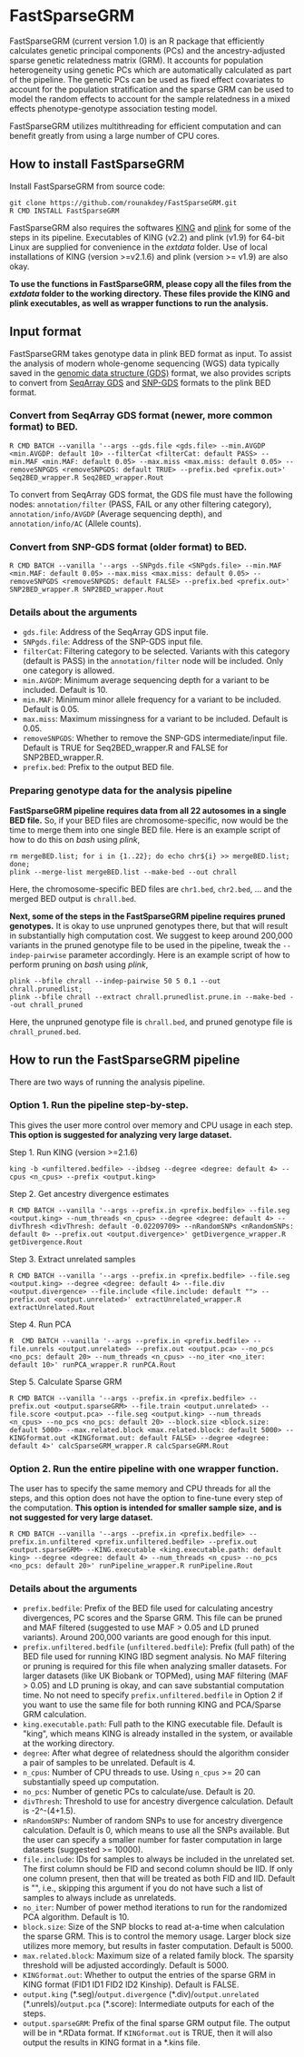 # FastSparseGRM
FastSparseGRM (current version 1.0) is an R package that efficiently calculates genetic principal components (PCs) and the ancestry-adjusted sparse genetic relatedness matrix (GRM). It accounts for population heterogeneity using genetic PCs which are automatically calculated as part of the pipeline. The genetic PCs can be used as fixed effect covariates to account for the population stratification and the sparse GRM can be used to model the random effects to account for the sample relatedness in a mixed effects phenotype-genotype association testing model.

FastSparseGRM utilizes multithreading for efficient computation and can benefit greatly from using a large number of CPU cores.
   
## How to install FastSparseGRM
Install FastSparseGRM from source code:

    git clone https://github.com/rounakdey/FastSparseGRM.git
    R CMD INSTALL FastSparseGRM

FastSparseGRM also requires the softwares [KING](https://kingrelatedness.com/) and [plink](https://www.cog-genomics.org/plink/) for some of the steps in its pipeline. Executables of KING (v2.2) and plink (v1.9) for 64-bit Linux are supplied for convenience in the *extdata* folder. Use of local installations of KING (version >=v2.1.6) and plink (version >= v1.9) are also okay.

**To use the functions in FastSparseGRM, please copy all the files from the *extdata* folder to the working directory. These files provide the KING and plink executables, as well as wrapper functions to run the analysis.**

## Input format
FastSparseGRM takes genotype data in plink BED format as input. To assist the analysis of modern whole-genome sequencing (WGS) data typically saved in the [genomic data structure (GDS)](https://academic.oup.com/bioinformatics/article/33/15/2251/3072873) format, we also provides scripts to convert from [SeqArray GDS](https://bioconductor.org/packages/release/bioc/html/SeqArray.html) and [SNP-GDS](http://bioconductor.org/packages/release/bioc/html/SNPRelate.html) formats to the plink BED format.

### Convert from SeqArray GDS format (newer, more common format) to BED.

    R CMD BATCH --vanilla '--args --gds.file <gds.file> --min.AVGDP <min.AVGDP: default 10> --filterCat <filterCat: default PASS> --min.MAF <min.MAF: default 0.05> --max.miss <max.miss: default 0.05> --removeSNPGDS <removeSNPGDS: default TRUE> --prefix.bed <prefix.out>' Seq2BED_wrapper.R Seq2BED_wrapper.Rout

To convert from SeqArray GDS format, the GDS file must have the following nodes: `annotation/filter` (PASS, FAIL or any other filtering category), `annotation/info/AVGDP` (Average sequencing depth), and `annotation/info/AC` (Allele counts).

### Convert from SNP-GDS format (older format) to BED.

    R CMD BATCH --vanilla '--args --SNPgds.file <SNPgds.file> --min.MAF <min.MAF: default 0.05> --max.miss <max.miss: default 0.05> --removeSNPGDS <removeSNPGDS: default FALSE> --prefix.bed <prefix.out>' SNP2BED_wrapper.R SNP2BED_wrapper.Rout

### Details about the arguments
+ `gds.file`: Address of the SeqArray GDS input file.
+ `SNPgds.file`: Address of the SNP-GDS input file.
+ `filterCat`: Filtering category to be selected. Variants with this category (default is PASS) in the `annotation/filter` node will be included. Only one category is allowed.
+ `min.AVGDP`: Minimum average sequencing depth for a variant to be included. Default is 10.
+ `min.MAF`: Minimum minor allele frequency for a variant to be included. Default is 0.05.
+ `max.miss`: Maximum missingness for a variant to be included. Default is 0.05.
+ `removeSNPGDS`: Whether to remove the SNP-GDS intermediate/input file. Default is TRUE for Seq2BED_wrapper.R and FALSE for SNP2BED_wrapper.R.
+ `prefix.bed`: Prefix to the output BED file.

### Preparing genotype data for the analysis pipeline
**FastSparseGRM pipeline requires data from all 22 autosomes in a single BED file.** So, if your BED files are chromosome-specific, now would be the time to merge them into one single BED file. Here is an example script of how to do this on *bash* using *plink*,

    rm mergeBED.list; for i in {1..22}; do echo chr${i} >> mergeBED.list; done;
    plink --merge-list mergeBED.list --make-bed --out chrall

Here, the chromosome-specific BED files are `chr1.bed`, `chr2.bed`, ... and the merged BED output is `chrall.bed`.

**Next, some of the steps in the FastSparseGRM pipeline requires pruned genotypes.** It is okay to use unpruned genotypes there, but that will result in substantially high computation cost. We suggest to keep around 200,000 variants in the pruned genotype file to be used in the pipeline, tweak the `--indep-pairwise` parameter accordingly. Here is an example script of how to perform pruning on *bash* using *plink*,

    plink --bfile chrall --indep-pairwise 50 5 0.1 --out chrall.prunedlist;
    plink --bfile chrall --extract chrall.prunedlist.prune.in --make-bed --out chrall_pruned

Here, the unpruned genotype file is `chrall.bed`, and pruned genotype file is `chrall_pruned.bed`.

## How to run the FastSparseGRM pipeline
There are two ways of running the analysis pipeline.

### Option 1. Run the pipeline step-by-step.
This gives the user more control over memory and CPU usage in each step. **This option is suggested for analyzing very large dataset.**

Step 1. Run KING (version >=2.1.6)

    king -b <unfiltered.bedfile> --ibdseg --degree <degree: default 4> --cpus <n_cpus> --prefix <output.king>

Step 2. Get ancestry divergence estimates

    R CMD BATCH --vanilla '--args --prefix.in <prefix.bedfile> --file.seg <output.king> --num_threads <n_cpus> --degree <degree: default 4> --divThresh <divThresh: default -0.02209709> --nRandomSNPs <nRandomSNPs: default 0> --prefix.out <output.divergence>' getDivergence_wrapper.R getDivergence.Rout

Step 3. Extract unrelated samples

    R CMD BATCH --vanilla '--args --prefix.in <prefix.bedfile> --file.seg <output.king> --degree <degree: default 4> --file.div <output.divergence> --file.include <file.include: default ""> --prefix.out <output.unrelated>' extractUnrelated_wrapper.R extractUnrelated.Rout

Step 4. Run PCA

    R  CMD BATCH --vanilla '--args --prefix.in <prefix.bedfile> --file.unrels <output.unrelated> --prefix.out <output.pca> --no_pcs <no_pcs: default 20> --num_threads <n_cpus> --no_iter <no_iter: default 10>' runPCA_wrapper.R runPCA.Rout

Step 5. Calculate Sparse GRM

    R CMD BATCH --vanilla '--args --prefix.in <prefix.bedfile> --prefix.out <output.sparseGRM> --file.train <output.unrelated> --file.score <output.pca> --file.seg <output.king> --num_threads <n_cpus> --no_pcs <no_pcs: default 20> --block.size <block.size: default 5000> --max.related.block <max.related.block: default 5000> --KINGformat.out <KINGformat.out: default FALSE> --degree <degree: default 4>' calcSparseGRM_wrapper.R calcSparseGRM.Rout

### Option 2. Run the entire pipeline with one wrapper function.
The user has to specify the same memory and CPU threads for all the steps, and this option does not have the option to fine-tune every step of the computation. **This option is intended for smaller sample size, and is not suggested for very large dataset.**

    R CMD BATCH --vanilla '--args --prefix.in <prefix.bedfile> --prefix.in.unfiltered <prefix.unfiltered.bedfile> --prefix.out <output.sparseGRM> --KING.executable <king.executable.path: default king> --degree <degree: default 4> --num_threads <n_cpus> --no_pcs <no_pcs: default 20>' runPipeline_wrapper.R runPipeline.Rout

### Details about the arguments
+ `prefix.bedfile`: Prefix of the BED file used for calculating ancestry divergences, PC scores and the Sparse GRM. This file can be pruned and MAF filtered (suggested to use MAF > 0.05 and LD pruned variants). Around 200,000 variants are good enough for this input.
+ `prefix.unfiltered.bedfile` (`unfiltered.bedfile`): Prefix (full path) of the BED file used for running KING IBD segment analysis. No MAF filtering or pruning is required for this file when analyzing smaller datasets. For larger datasets (like UK Biobank or TOPMed), using MAF filtering (MAF > 0.05) and LD pruning is okay, and can save substantial computation time. No not need to specify `prefix.unfiltered.bedfile` in Option 2 if you want to use the same file for both running KING and PCA/Sparse GRM calculation.
+ `king.executable.path`: Full path to the KING executable file. Default is "king", which means KING is already installed in the system, or available at the working directory.
+ `degree`: After what degree of relatedness should the algorithm consider a pair of samples to be unrelated. Default is 4.
+ `n_cpus`: Number of CPU threads to use. Using `n_cpus` >= 20 can substantially speed up computation.
+ `no_pcs`: Number of genetic PCs to calculate/use. Default is 20.
+ `divThresh`: Threshold to use for ancestry divergence calculation. Default is -2^-(4+1.5).
+ `nRandomSNPs`: Number of random SNPs to use for ancestry divergence calculation. Default is 0, which means to use all the SNPs available. But the user can specify a smaller number for faster computation in large datasets (suggested >= 10000).
+ `file.include`: IDs for samples to always be included in the unrelated set. The first column should be FID and second column should be IID. If only one column present, then that will be treated as both FID and IID. Default is "", i.e., skipping this argument if you do not have such a list of samples to always include as unrelateds.
+ `no_iter`: Number of power method iterations to run for the randomized PCA algorithm. Default is 10.
+ `block.size`: Size of the SNP blocks to read at-a-time when calculation the sparse GRM. This is to control the memory usage. Larger block size utilizes more memory, but results in faster computation. Default is 5000.
+ `max.related.block`: Maximum size of a related family block. The sparsity threshold will be adjusted accordingly. Default is 5000.
+ `KINGformat.out`: Whether to output the entries of the sparse GRM in KING format (FID1 ID1 FID2 ID2 Kinship). Default is FALSE.
+ `output.king` (\*.seg)/`output.divergence` (\*.div)/`output.unrelated` (\*.unrels)/`output.pca` (\*.score): Intermediate outputs for each of the steps.
+ `output.sparseGRM`: Prefix of the final sparse GRM output file. The output will be in \*.RData format. If `KINGformat.out` is TRUE, then it will also output the results in KING format in a \*.kins file.
